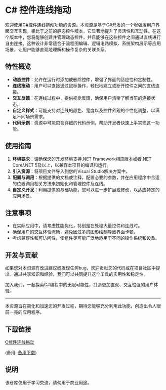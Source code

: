 # C# 控件连线拖动

欢迎使用C#控件连线拖动功能的资源。本资源是基于C#开发的一个增强版用户界面交互实现，相比于之前的静态控件版本，它显著地提升了灵活性和互动性。在这个版本中，您将能够创建并管理动态控件，并且能够在这些控件之间通过直线进行自由连接。这种设计非常适合于流程图编辑、逻辑电路模拟、系统架构展示等应用场景，让用户能够直观地理解和操作复杂的关联关系。

## 特性概览

- **动态控件**：允许在运行时添加或删除控件，增强了界面的适应性和定制性。
- **连线拖动**：用户可以直接通过鼠标操作，轻松地建立或断开控件之间的直线连接。
- **交互反馈**：在连线过程中，提供视觉反馈，确保用户清晰了解当前的连接状态。
- **自定义样式**：可能支持对连线的颜色、宽度以及控件外观的个性化调整，以满足不同场景需求。
- **代码示例**：资源中可能包含详细的代码示例，帮助开发者快速上手实现这一功能。

## 使用指南

1. **环境要求**：请确保您的开发环境支持.NET Framework相应版本或者.NET Core/.NET 5及以上，以兼容本项目的编译和运行。
2. **引入资源**：将项目文件导入到您的Visual Studio解决方案中。
3. **配置与调用**：根据提供的文档或注释，配置必要的参数，并在应用程序中合适的位置调用相关方法来初始化和管理控件及连线。
4. **自定义开发**：利用提供的基础功能，您可以进一步扩展或修改，以适应特定的应用场景。

## 注意事项

- 在实际应用中，请考虑性能优化，特别是在处理大量控件和连线时。
- 确保用户的交互体验流畅，避免因过多的图形绘制导致界面卡顿。
- 考虑兼容性和可访问性，使组件尽可能广泛地适用于不同的操作系统和设备。

## 开发与贡献

如果您对本资源有改进建议或发现任何bug，欢迎贡献您的代码或在项目社区中提出。通过共享知识和经验，我们可以共同提升这个工具的实用性和稳定性。

加入我们，一起探索C#编程中的无限可能性，打造更加直观、交互性强的用户体验。

---

本资源旨在简化和加速您的开发过程，期待您能够充分利用此功能，创造出令人眼前一亮的应用程序。

## 下载链接
[C控件连线拖动](https://pan.quark.cn/s/f1ec6f2ec7b6) 

(备用: [备用下载](https://pan.baidu.com/s/1WEMM7qfqpPSlh9-ZoW6ekQ?pwd=1234))

## 说明

该仓库仅用于学习交流，请勿用于商业用途。
